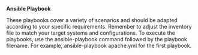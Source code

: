 **Ansible Playbook**

These playbooks cover a variety of scenarios and should be adapted according to your specific requirements. Remember to adjust the inventory file to match your target systems and configurations. To execute the playbooks, use the ansible-playbook command followed by the playbook filename. For example, ansible-playbook apache.yml for the first playbook.

